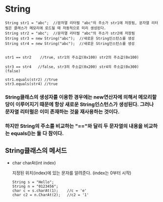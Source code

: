 String
====================

```
String str1 = "abc";  //문자열 리터럴 "abc"의 주소가 str1에 저장됨, 문자열 리터럴은 클래스가 메모리에 로드될 때 자동적으로 미리 생성된다.
String str2 = "abc";  //문자열 리터럴 "abc"의 주소가 str2에 저장됨
String str3 = new String("abc");  //새로운 String인스턴스를 생성
String str4 = new String("abc");  //새로운 String인스턴스를 생성


str1 == str2    //true, str1의 주소값(0x100) str2의 주소값(0x100)

str3 == str4   //false, str3의 주소값(0x200) str4의 주소값(0x300)
(false)

str1.equals(str2) //true
str3.equals(str4) //true
```

### String클래스의 생성자를 이용한 경우에는 new연산자에 의해서 메모리할당이 이루어지기 때문에 항상 새로운 String인스턴스가 생성된다. 그러나 문자열 리터럴은 이미 존재하는 것을 재사용하는 것이다.
### 하지만 String의 주소를 비교하는 "=="와 달리 두 문자열의 내용을 비교하는 equals()는 둘 다 참이다.

String클래스의 메서드
--------------------

* char charAt(int index)
  
  지정된 위치(index)에 있는 문자를 알려준다. (index는 0부터 시작)
  ```
  String s = "Hello";
  String n = "0123456";
  char c = s.charAt(1);    //c = 'e'
  char c2 = n.CharAt(2);   //c2 = '1'
  
  ```
